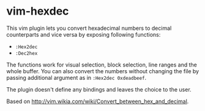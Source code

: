 # vim-hexdec

This vim plugin lets you convert hexadecimal numbers to decimal counterparts
and vice versa by exposing following functions:

- `:Hex2dec`
- `:Dec2hex`

The functions work for visual selection, block selection, line ranges and the
whole buffer. You can also convert the numbers without changing the file by
passing additional argument as in `:Hex2dec 0xdeadbeef`.

The plugin doesn't define any bindings and leaves the choice to the user.

Based on http://vim.wikia.com/wiki/Convert_between_hex_and_decimal.
